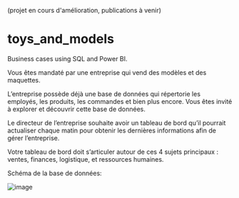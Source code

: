 (projet en cours d'amélioration, publications à venir)

# toys_and_models
Business cases using SQL and Power BI. 

Vous êtes mandaté par une entreprise qui vend des modèles et des maquettes.

L’entreprise possède déjà une base de données qui répertorie les employés, les produits, les commandes et bien plus encore. Vous êtes invité à explorer et découvrir cette base de données.

Le directeur de l’entreprise souhaite avoir un tableau de bord qu’il pourrait actualiser chaque matin pour obtenir les dernières informations afin de gérer l’entreprise.

Votre tableau de bord doit s’articuler autour de ces 4 sujets principaux : ventes, finances, logistique, et ressources humaines.

Schéma de la base de données:

![image](https://github.com/user-attachments/assets/73099cec-6756-497a-9ffe-d2e3a5478e3b)


